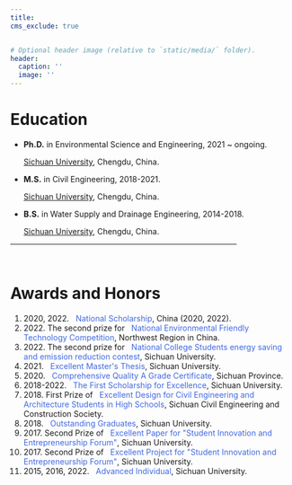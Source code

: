 ```yaml
---
title: 
cms_exclude: true


# Optional header image (relative to `static/media/` folder).
header:
  caption: ''
  image: ''
---
```


<b><h1>Education</h1>
</b>
<ul>

<li><b>Ph.D.</b> in Environmental Science and Engineering, 2021 ~ ongoing.

<a href="https://en.scu.edu.cn/" target="_blank">Sichuan University</a>, Chengdu, China.</li>


<li><b>M.S.</b> in Civil Engineering, 2018-2021.

<a href="https://en.scu.edu.cn/" target="_blank">Sichuan University</a>, Chengdu, China.</li>


<li><b>B.S.</b> in Water Supply and Drainage Engineering, 2014-2018.

<a href="https://en.scu.edu.cn/" target="_blank">Sichuan University</a>, Chengdu, China.</li>

</ul>



<HR style="FILTER: alpha(opacity=100,finishopacity=0,style=3)" width="80%" color=#987cb9 SIZE=3>


<br>

<b><h1>Awards and Honors</h1>
</b>
<ol>


<li> 2020, 2022. <p style="color:royalblue; display:inline">&nbsp; National Scholarship</p>, China (2020, 2022).</li>

<li> 2022. The second prize for <p style="color:royalblue; display:inline">&nbsp; National Environmental Friendly Technology Competition</p>, Northwest Region in China.</li>

<li> 2022. The second prize for <p style="color:royalblue; display:inline">&nbsp; National College Students energy saving and emission reduction contest</p>, Sichuan University.</li>

<li> 2021. <p style="color:royalblue; display:inline">&nbsp; Excellent Master's Thesis</p>, Sichuan University.</li>

<li> 2020. <p style="color:royalblue; display:inline">&nbsp; Comprehensive Quality A Grade Certificate</p>, Sichuan Province.</li>

<li> 2018-2022. <p style="color:royalblue; display:inline">&nbsp; The First Scholarship for Excellence</p>, Sichuan University.</li>

<li> 2018. First Prize of <p style="color:royalblue; display:inline">&nbsp; Excellent Design for Civil Engineering and Architecture Students in High Schools</p>, Sichuan Civil Engineering and Construction Society.</li>

<li> 2018. <p style="color:royalblue; display:inline">&nbsp; Outstanding Graduates</p>, Sichuan University.</li>

<li> 2017. Second Prize of <p style="color:royalblue; display:inline">&nbsp; Excellent Paper for "Student Innovation and Entrepreneurship Forum"</p>, Sichuan University.</li>

<li> 2017. Second Prize of <p style="color:royalblue; display:inline">&nbsp; Excellent Project for "Student Innovation and Entrepreneurship Forum"</p>, Sichuan University.</li>

<li> 2015, 2016, 2022. <p style="color:royalblue; display:inline">&nbsp; Advanced Individual</p>, Sichuan University.</li>



</ol>
